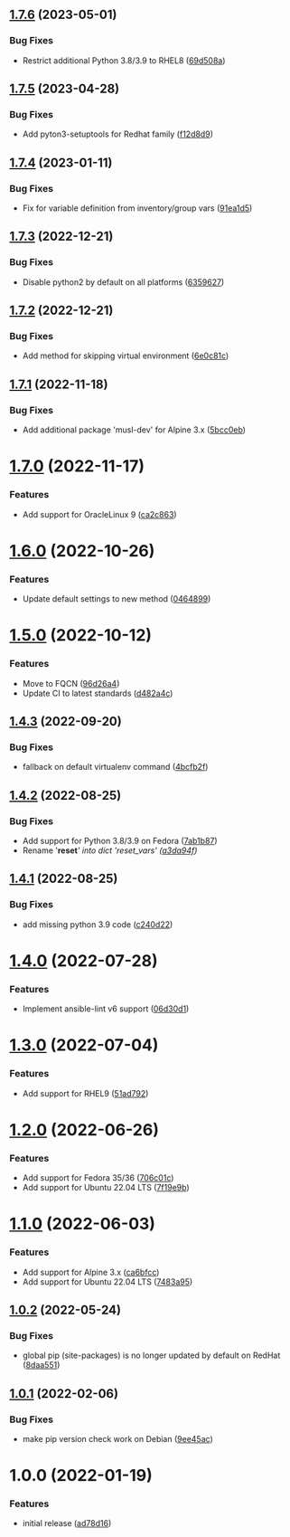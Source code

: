 ## [1.7.6](https://github.com/de-it-krachten/ansible-role-python/compare/v1.7.5...v1.7.6) (2023-05-01)


### Bug Fixes

* Restrict additional Python 3.8/3.9 to RHEL8 ([69d508a](https://github.com/de-it-krachten/ansible-role-python/commit/69d508a66846c90a860cccd20e57dc261d60b6e7))

## [1.7.5](https://github.com/de-it-krachten/ansible-role-python/compare/v1.7.4...v1.7.5) (2023-04-28)


### Bug Fixes

* Add pyton3-setuptools for Redhat family ([f12d8d9](https://github.com/de-it-krachten/ansible-role-python/commit/f12d8d98ebd227f500f9b6c4804478fefe24ec44))

## [1.7.4](https://github.com/de-it-krachten/ansible-role-python/compare/v1.7.3...v1.7.4) (2023-01-11)


### Bug Fixes

* Fix for variable definition from inventory/group vars ([91ea1d5](https://github.com/de-it-krachten/ansible-role-python/commit/91ea1d56989f3c8d4f7a154600834ceda2d9ad16))

## [1.7.3](https://github.com/de-it-krachten/ansible-role-python/compare/v1.7.2...v1.7.3) (2022-12-21)


### Bug Fixes

* Disable python2 by default on all platforms ([6359627](https://github.com/de-it-krachten/ansible-role-python/commit/63596278a318164cbeab39151eed6efd44d4eb91))

## [1.7.2](https://github.com/de-it-krachten/ansible-role-python/compare/v1.7.1...v1.7.2) (2022-12-21)


### Bug Fixes

* Add method for skipping virtual environment ([6e0c81c](https://github.com/de-it-krachten/ansible-role-python/commit/6e0c81cba0d57915379433a36b5e51a38d58b484))

## [1.7.1](https://github.com/de-it-krachten/ansible-role-python/compare/v1.7.0...v1.7.1) (2022-11-18)


### Bug Fixes

* Add additional package 'musl-dev' for Alpine 3.x ([5bcc0eb](https://github.com/de-it-krachten/ansible-role-python/commit/5bcc0eb53e54558e08ceb71479c9eaa907fb695c))

# [1.7.0](https://github.com/de-it-krachten/ansible-role-python/compare/v1.6.0...v1.7.0) (2022-11-17)


### Features

* Add support for OracleLinux 9 ([ca2c863](https://github.com/de-it-krachten/ansible-role-python/commit/ca2c8636c34e03fd5985ee0f3be4c8aec5f26249))

# [1.6.0](https://github.com/de-it-krachten/ansible-role-python/compare/v1.5.0...v1.6.0) (2022-10-26)


### Features

* Update default settings to new method ([0464899](https://github.com/de-it-krachten/ansible-role-python/commit/046489902a1688103804997862c8839a0a4b72ea))

# [1.5.0](https://github.com/de-it-krachten/ansible-role-python/compare/v1.4.3...v1.5.0) (2022-10-12)


### Features

* Move to FQCN ([96d26a4](https://github.com/de-it-krachten/ansible-role-python/commit/96d26a4a3adc91103828b78a8084d8618486c284))
* Update CI to latest standards ([d482a4c](https://github.com/de-it-krachten/ansible-role-python/commit/d482a4c1d77578b35ad1d9513bfe761a3ddf2b3d))

## [1.4.3](https://github.com/de-it-krachten/ansible-role-python/compare/v1.4.2...v1.4.3) (2022-09-20)


### Bug Fixes

* fallback on default virtualenv command ([4bcfb2f](https://github.com/de-it-krachten/ansible-role-python/commit/4bcfb2f32de02a9f1973e31cb13a231917839b4a))

## [1.4.2](https://github.com/de-it-krachten/ansible-role-python/compare/v1.4.1...v1.4.2) (2022-08-25)


### Bug Fixes

* Add support for Python 3.8/3.9 on Fedora ([7ab1b87](https://github.com/de-it-krachten/ansible-role-python/commit/7ab1b879cbefeeee1d0319a6a06a44e743bc859f))
* Rename '__reset__<var>' into dict 'reset_vars' ([a3da94f](https://github.com/de-it-krachten/ansible-role-python/commit/a3da94f553548e875b60f56d1817c6c6aa787af2))

## [1.4.1](https://github.com/de-it-krachten/ansible-role-python/compare/v1.4.0...v1.4.1) (2022-08-25)


### Bug Fixes

* add missing python 3.9 code ([c240d22](https://github.com/de-it-krachten/ansible-role-python/commit/c240d2257d413914a91f11995443d1210a833170))

# [1.4.0](https://github.com/de-it-krachten/ansible-role-python/compare/v1.3.0...v1.4.0) (2022-07-28)


### Features

* Implement ansible-lint v6 support ([06d30d1](https://github.com/de-it-krachten/ansible-role-python/commit/06d30d1abb878c969a4eb142e6ce054d66cce08d))

# [1.3.0](https://github.com/de-it-krachten/ansible-role-python/compare/v1.2.0...v1.3.0) (2022-07-04)


### Features

* Add support for RHEL9 ([51ad792](https://github.com/de-it-krachten/ansible-role-python/commit/51ad7922b15f5f3e72dca13bce55ff66f7d5ad7b))

# [1.2.0](https://github.com/de-it-krachten/ansible-role-python/compare/v1.1.0...v1.2.0) (2022-06-26)


### Features

* Add support for Fedora 35/36 ([706c01c](https://github.com/de-it-krachten/ansible-role-python/commit/706c01cf56df3cd6af0f3b22724c719d0f0ef08d))
* Add support for Ubuntu 22.04 LTS ([7f19e9b](https://github.com/de-it-krachten/ansible-role-python/commit/7f19e9ba98c861f15a3e872a7a16fcf8b74dd014))

# [1.1.0](https://github.com/de-it-krachten/ansible-role-python/compare/v1.0.2...v1.1.0) (2022-06-03)


### Features

* Add support for Alpine 3.x ([ca6bfcc](https://github.com/de-it-krachten/ansible-role-python/commit/ca6bfcc07b803ee520c8ebdb5511de8b1866ea24))
* Add support for Ubuntu 22.04 LTS ([7483a95](https://github.com/de-it-krachten/ansible-role-python/commit/7483a954689d1531303feba7fb21886e08a7940b))

## [1.0.2](https://github.com/de-it-krachten/ansible-role-python/compare/v1.0.1...v1.0.2) (2022-05-24)


### Bug Fixes

* global pip (site-packages) is no longer updated by default on RedHat ([8daa551](https://github.com/de-it-krachten/ansible-role-python/commit/8daa551a774070db9cea7f4c7fc0557692f58419))

## [1.0.1](https://github.com/de-it-krachten/ansible-role-python/compare/v1.0.0...v1.0.1) (2022-02-06)


### Bug Fixes

* make pip version check work on Debian ([9ee45ac](https://github.com/de-it-krachten/ansible-role-python/commit/9ee45acb30edf8033fdeb5a6129a2a5c574398bd))

# 1.0.0 (2022-01-19)


### Features

* initial release ([ad78d16](https://github.com/de-it-krachten/ansible-role-python/commit/ad78d1637e3198f4643655851c720e0228492ac7))
